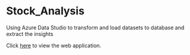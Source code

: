 # Stock_Analysis
Using Azure Data Studio to transform and load datasets to database and extract the insights

Click [here](https://hector29.streamlit.app/) to view the web application.
